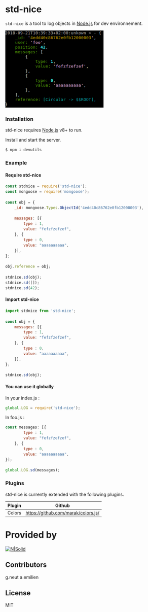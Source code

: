 # std-nice

`std-nice` is a tool to log objects in [Node.js](https://nodejs.org/) for dev environnement.

![](https://raw.githubusercontent.com/COTEP-DEV/std-nice/master/assets/example.png)

### Installation

std-nice requires [Node.js](https://nodejs.org/) v8+ to run.

Install and start the server.

```sh
$ npm i devutils
```
### Example

#### Require std-nice
```js
const stdnice = require('std-nice');
const mongoose = require('mongoose');

const obj = {
	_id: mongoose.Types.ObjectId('4edd40c86762e0fb12000003'),

	messages: [{
		type : 1,
		value: "fefzfzefzef",
	}, {
		type : 0,
		value: "aaaaaaaaaa",
	}],
};

obj.reference = obj;

stdnice.sd(obj);
stdnice.sd([]);
stdnice.sd(42);
```

#### Import std-nice
```js
import stdnice from 'std-nice';

const obj = {
	messages: [{
		type : 1,
		value: "fefzfzefzef",
	}, {
		type : 0,
		value: "aaaaaaaaaa",
	}],
};

stdnice.sd(obj);
```

#### You can use it globally

In your index.js :
```js
global.LOG = require('std-nice');
```
In foo.js :
```js
const messages: [{
	    type : 1,
	    value: "fefzfzefzef",
    }, {
	    type : 0,
	    value: "aaaaaaaaaa",
}];

global.LOG.sd(messages);
```

### Plugins

std-nice is currently extended with the following plugins.

| Plugin | Github |
| ------ | ------ |
| Colors | https://github.com/marak/colors.js/ |

# Provided by

[![N|Solid](https://www.cotep.fr/wp-content/uploads/2016/09/logo_home-1.jpg)](https://cotep.fr)

Contributors
----

g.neut
a.emilien

License
----

MIT
